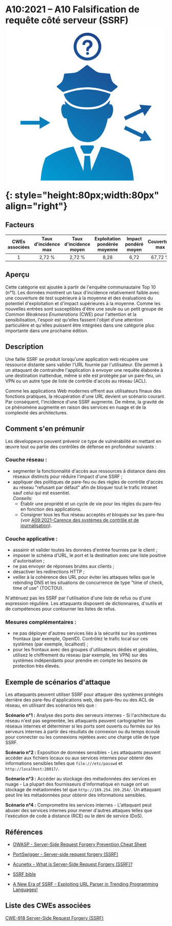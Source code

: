 # A10:2021 – A10 Falsification de requête côté serveur (SSRF)    ![icon](OWASP%20Top%2010/Top10/2021/docs/assets/TOP_10_Icons_Final_SSRF.png){: style="height:80px;width:80px" align="right"}

## Facteurs

| CWEs associées | Taux d'incidence max | Taux d'incidence moyen | Exploitation pondérée moyenne | Impact pondéré moyen | Couverture max | Couverture moyenne | Nombre total d'occurrences | Nombre total de CVEs |
|:--------------:|:--------------------:|:----------------------:|:-----------------------------:|:--------------------:|:--------------:|:------------------:|:--------------------------:|:--------------------:|
|       1        |        2,72 %        |         2,72 %         |             8,28              |         6,72         |    67,72 %     |      67,72 %       |           9 503            |         385          |

## Aperçu

Cette catégorie est ajoutée à partir de l'enquête communautaire Top 10 (n°1). Les données montrent un taux d'incidence relativement faible avec une couverture de test supérieure à la moyenne et des évaluations du potentiel d'exploitation et d'impact supérieures à la moyenne. Comme les nouvelles entrées sont susceptibles d'être une seule ou un petit groupe de *Common Weakness Enumerations* (CWE) pour l'attention et la sensibilisation, l'espoir est qu'elles fassent l'objet d'une attention particulière et qu'elles puissent être intégrées dans une catégorie plus importante dans une prochaine édition.

## Description 

Une faille SSRF se produit lorsqu'une application web récupère une ressource distante sans valider l'URL fournie par l'utilisateur. Elle permet à un attaquant de contraindre l'application à envoyer une requête élaborée à une destination inattendue, même si elle est protégée par un pare-feu, un VPN ou un autre type de liste de contrôle d'accès au réseau (ACL).

Comme les applications Web modernes offrent aux utilisateurs finaux des fonctions pratiques, la récupération d'une URL devient un scénario courant. Par conséquent, l'incidence d'une SSRF augmente. De même, la gravité de ce phénomène augmente en raison des services en nuage et de la complexité des architectures.

## Comment s'en prémunir

Les développeurs peuvent prévenir ce type de vulnérabilité en mettant en œuvre tout ou partie des contrôles de défense en profondeur suivants :

### **Couche réseau :**

- segmenter la fonctionnalité d'accès aux ressources à distance dans des réseaux distincts pour réduire l'impact d'une SSRF ;
- appliquer des politiques de pare-feu ou des règles de contrôle d'accès au réseau "refusant par défaut" afin de bloquer tout le trafic intranet sauf celui qui est essentiel.<br/> 
    *Conseils:*<br> 
    - Établir une propriété et un cycle de vie pour les règles du pare-feu en fonction des applications.<br/>
    - Consigner tous les flux réseau acceptés *et* bloqués sur les pare-feu (voir [A09:2021-Carence des systèmes de contrôle et de journalisation](OWASP%20Top%2010/Top10/2021/docs/A09_2021-Security_Logging_and_Monitoring_Failures.md)).

### **Couche applicative :**

- assainir et valider toutes les données d'entrée fournies par le client ;
- imposer le schéma d'URL, le port et la destination avec une liste positive d'autorisation ;
- ne pas envoyer de réponses brutes aux clients ;
- désactiver les redirections HTTP ;
- veiller à la cohérence des URL pour éviter les attaques telles que le rebinding DNS et les situations de concurrence de type "time of check, time of use" (TOCTOU).

N'atténuez pas les SSRF par l'utilisation d'une liste de refus ou d'une expression régulière. Les attaquants disposent de dictionnaires, d'outils et de compétences pour contourner les listes de refus.

### **Mesures complémentaires :**

- ne pas déployer d'autres services liés à la sécurité sur les systèmes frontaux (par exemple, OpenID). Contrôlez le trafic local sur ces systèmes (par exemple, localhost) ;
- pour les frontaux avec des groupes d'utilisateurs dédiés et gérables, utilisez le chiffrement du réseau (par exemple, les VPN) sur des systèmes indépendants pour prendre en compte les besoins de protection très élevés.

## Exemple de scénarios d'attaque

Les attaquants peuvent utiliser SSRF pour attaquer des systèmes protégés derrière des pare-feu d'applications web, des pare-feu ou des ACL de réseau, en utilisant des scénarios tels que :

**Scénario n°1 :** Analyse des ports des serveurs internes - Si l'architecture du réseau n'est pas segmentée, les attaquants peuvent cartographier les réseaux internes et déterminer si les ports sont ouverts ou fermés sur les serveurs internes à partir des résultats de connexion ou du temps écoulé pour connecter ou les connexions rejetées avec une charge utile de type SSRF.

**Scénario n°2 :** Exposition de données sensibles - Les attaquants peuvent accéder aux fichiers locaux ou aux services internes pour obtenir des informations sensibles telles que `file:///etc/passwd` et `http://localhost:28017/`.

**Scénario n°3 :** Accéder au stockage des métadonnées des services en nuage - La plupart des fournisseurs d'informatique en nuage ont un stockage de métadonnées tel que `http://169.254.169.254/`. Un attaquant peut lire les métadonnées pour obtenir des informations sensibles.

**Scénario n°4 :** Compromettre les services internes - L'attaquant peut abuser des services internes pour mener d'autres attaques telles que l'exécution de code à distance (RCE) ou le déni de service (DoS).

## Références

-   [OWASP - Server-Side Request Forgery Prevention Cheat
    Sheet](https://cheatsheetseries.owasp.org/cheatsheets/Server_Side_Request_Forgery_Prevention_Cheat_Sheet.html)

-   [PortSwigger - Server-side request forgery
    (SSRF)](https://portswigger.net/web-security/ssrf)

-   [Acunetix - What is Server-Side Request Forgery
    (SSRF)?](https://www.acunetix.com/blog/articles/server-side-request-forgery-vulnerability/)

-   [SSRF
    bible](https://cheatsheetseries.owasp.org/assets/Server_Side_Request_Forgery_Prevention_Cheat_Sheet_SSRF_Bible.pdf)

-   [A New Era of SSRF - Exploiting URL Parser in Trending Programming
    Languages!](https://www.blackhat.com/docs/us-17/thursday/us-17-Tsai-A-New-Era-Of-SSRF-Exploiting-URL-Parser-In-Trending-Programming-Languages.pdf)

## Liste des CWEs associées

[CWE-918 Server-Side Request Forgery (SSRF)](https://cwe.mitre.org/data/definitions/918.html)

